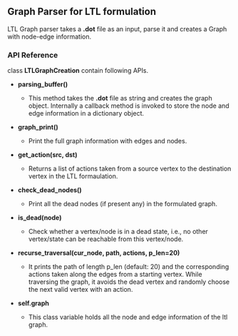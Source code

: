 ## Graph Parser for LTL formulation
LTL Graph parser takes a **.dot** file as an input, parse it and creates a Graph with node-edge information.

### API Reference
class **LTLGraphCreation** contain following APIs.
  - **parsing_buffer()**
    - This method takes the **.dot** file as string and creates the graph object. Internally a callback method is invoked to store the node and edge information in a dictionary object. 
    
  - **graph_print()**
    - Print the full graph information with edges and nodes.
    
  - **get_action(src, dst)**
    - Returns a list of actions taken from a source vertex to the destination vertex in the LTL formaulation.
    
  - **check_dead_nodes()**
    - Print all the dead nodes (if present any) in the formulated graph. 
  
  - **is_dead(node)**
    - Check whether a vertex/node is in a dead state, i.e., no other vertex/state can be reachable from this vertex/node.
 
  - **recurse_traversal(cur_node, path, actions, p_len=20)**
    - It prints the path of length p_len (default: 20) and the corresponding actions taken along the edges from a starting vertex. While traversing the graph, it avoids the dead vertex and randomly choose the next valid vertex with an action.  

  - **self.graph**
    - This class variable holds all the node and edge information of the ltl graph.
